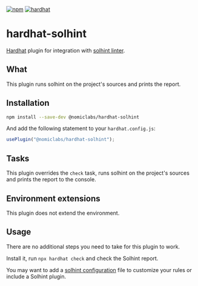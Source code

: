 [![npm](https://img.shields.io/npm/v/@nomiclabs/hardhat-solhint.svg)](https://www.npmjs.com/package/@nomiclabs/hardhat-solhint)
[![hardhat](https://hardhat.org/hardhat-plugin-badge.svg?1)](https://hardhat.org)

# hardhat-solhint

[Hardhat](http://gethardhat.com) plugin for integration with [solhint linter](https://github.com/protofire/solhint).

## What

This plugin runs solhint on the project's sources and prints the report.

## Installation

```bash
npm install --save-dev @nomiclabs/hardhat-solhint
```

And add the following statement to your `hardhat.config.js`:

```js
usePlugin("@nomiclabs/hardhat-solhint");
```

## Tasks

This plugin overrides the `check` task, runs solhint on the project's sources and prints the report to the console.

## Environment extensions

This plugin does not extend the environment.

## Usage

There are no additional steps you need to take for this plugin to work.

Install it, run `npx hardhat check` and check the Solhint report.

You may want to add a [solhint configuration](https://github.com/protofire/solhint/blob/master/README.md) file to customize your rules or include a Solhint plugin.
